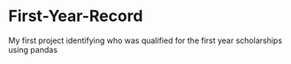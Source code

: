 # First-Year-Record
My first project identifying who was qualified for the first year scholarships using pandas

